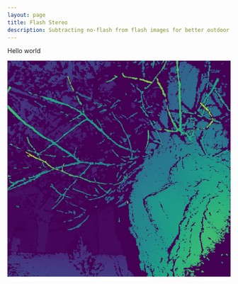 ```yaml
---
layout: page
title: Flash Stereo
description: Subtracting no-flash from flash images for better outdoor stereo
---
```


Hello world

![Outdoor stereo](images/tree-stereo.jpg)
